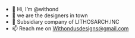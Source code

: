 - 👋 Hi, I’m @withond
- 👀 we are the designers in town
- 🌱 Subsidiary company of LITHOSARCH.INC
- 📫 Reach me on Withondusdesigns@gmail.com


